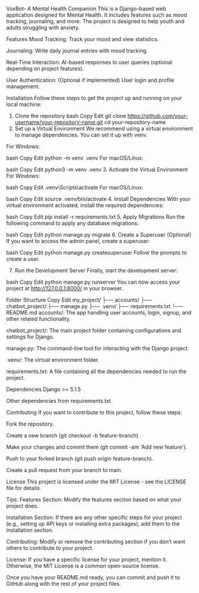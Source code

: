 VoxBot- A Mental Health Companion
This is a Django-based web application designed for Mental Health. It includes features such as mood tracking, journaling, and more. The project is designed to help youth and adults struggling with anxiety.

Features
Mood Tracking: Track your mood and view statistics.

Journaling: Write daily journal entries with mood tracking.

Real-Time Interaction: AI-based responses to user queries (optional depending on project features).

User Authentication: (Optional if implemented) User login and profile management.

Installation
Follow these steps to get the project up and running on your local machine:

1. Clone the repository
bash
Copy
Edit
git clone https://github.com/your-username/your-repository-name.git
cd your-repository-name
2. Set up a Virtual Environment
We recommend using a virtual environment to manage dependencies. You can set it up with venv.

For Windows:

bash
Copy
Edit
python -m venv .venv
For macOS/Linux:

bash
Copy
Edit
python3 -m venv .venv
3. Activate the Virtual Environment
For Windows:

bash
Copy
Edit
.venv\Scripts\activate
For macOS/Linux:

bash
Copy
Edit
source .venv/bin/activate
4. Install Dependencies
With your virtual environment activated, install the required dependencies:

bash
Copy
Edit
pip install -r requirements.txt
5. Apply Migrations
Run the following command to apply any database migrations:

bash
Copy
Edit
python manage.py migrate
6. Create a Superuser (Optional)
If you want to access the admin panel, create a superuser:

bash
Copy
Edit
python manage.py createsuperuser
Follow the prompts to create a user.

7. Run the Development Server
Finally, start the development server:

bash
Copy
Edit
python manage.py runserver
You can now access your project at http://127.0.0.1:8000/ in your browser.

Folder Structure
Copy
Edit
my_project/
├── accounts/
├── chatbot_project/
├── manage.py
├── .venv/
├── requirements.txt
└── README.md
accounts/: The app handling user accounts, login, signup, and other related functionality.

chatbot_project/: The main project folder containing configurations and settings for Django.

manage.py: The command-line tool for interacting with the Django project.

.venv/: The virtual environment folder.

requirements.txt: A file containing all the dependencies needed to run the project.

Dependencies
Django >= 5.1.5

Other dependencies from requirements.txt

Contributing
If you want to contribute to this project, follow these steps:

Fork the repository.

Create a new branch (git checkout -b feature-branch).

Make your changes and commit them (git commit -am 'Add new feature').

Push to your forked branch (git push origin feature-branch).

Create a pull request from your branch to main.

License
This project is licensed under the MIT License - see the LICENSE file for details.

Tips:
Features Section: Modify the features section based on what your project does.

Installation Section: If there are any other specific steps for your project (e.g., setting up API keys or installing extra packages), add them to the installation section.

Contributing: Modify or remove the contributing section if you don’t want others to contribute to your project.

License: If you have a specific license for your project, mention it. Otherwise, the MIT License is a common open-source license.

Once you have your README.md ready, you can commit and push it to GitHub along with the rest of your project files.








